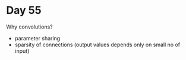 # Day 55

Why convolutions?
- parameter sharing  
- sparsity of connections (output values depends only on small no of input) 
